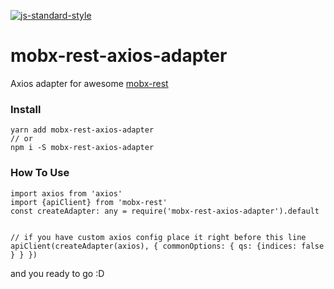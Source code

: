 [![js-standard-style](https://cdn.rawgit.com/feross/standard/master/badge.svg)](http://standardjs.com)
# mobx-rest-axios-adapter

Axios adapter for awesome [mobx-rest](https://github.com/masylum/mobx-rest)

### Install
```
yarn add mobx-rest-axios-adapter
// or
npm i -S mobx-rest-axios-adapter
```

### How To Use

```
import axios from 'axios'
import {apiClient} from 'mobx-rest'
const createAdapter: any = require('mobx-rest-axios-adapter').default


// if you have custom axios config place it right before this line 
apiClient(createAdapter(axios), { commonOptions: { qs: {indices: false } } })
```
and you ready to go :D
